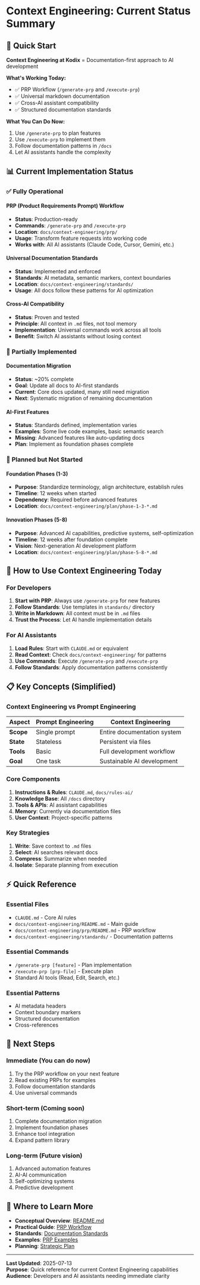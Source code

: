 # Context Engineering: Current Status Summary

<!-- AI-METADATA:
category: summary
complexity: basic
updated: 2025-07-13
claude-ready: true
priority: critical
token-optimized: true
audience: all
ai-context-weight: critical
-->

<!-- AI-CONTEXT-BOUNDARY: start -->

## 🎯 Quick Start

**Context Engineering at Kodix** = Documentation-first approach to AI development

**What's Working Today:**
- ✅ PRP Workflow (`/generate-prp` and `/execute-prp`)
- ✅ Universal markdown documentation
- ✅ Cross-AI assistant compatibility
- ✅ Structured documentation standards

**What You Can Do Now:**
1. Use `/generate-prp` to plan features
2. Use `/execute-prp` to implement them
3. Follow documentation patterns in `/docs`
4. Let AI assistants handle the complexity

## 📊 Current Implementation Status

### ✅ **Fully Operational**

#### PRP (Product Requirements Prompt) Workflow
- **Status**: Production-ready
- **Commands**: `/generate-prp` and `/execute-prp`
- **Location**: `docs/context-engineering/prp/`
- **Usage**: Transform feature requests into working code
- **Works with**: All AI assistants (Claude Code, Cursor, Gemini, etc.)

#### Universal Documentation Standards
- **Status**: Implemented and enforced
- **Standards**: AI metadata, semantic markers, context boundaries
- **Location**: `docs/context-engineering/standards/`
- **Usage**: All docs follow these patterns for AI optimization

#### Cross-AI Compatibility
- **Status**: Proven and tested
- **Principle**: All context in `.md` files, not tool memory
- **Implementation**: Universal commands work across all tools
- **Benefit**: Switch AI assistants without losing context

### 🔄 **Partially Implemented**

#### Documentation Migration
- **Status**: ~20% complete
- **Goal**: Update all docs to AI-first standards
- **Current**: Core docs updated, many still need migration
- **Next**: Systematic migration of remaining documentation

#### AI-First Features
- **Status**: Standards defined, implementation varies
- **Examples**: Some live code examples, basic semantic search
- **Missing**: Advanced features like auto-updating docs
- **Plan**: Implement as foundation phases complete

### 📅 **Planned but Not Started**

#### Foundation Phases (1-3)
- **Purpose**: Standardize terminology, align architecture, establish rules
- **Timeline**: 12 weeks when started
- **Dependency**: Required before advanced features
- **Location**: `docs/context-engineering/plan/phase-1-3-*.md`

#### Innovation Phases (5-8)
- **Purpose**: Advanced AI capabilities, predictive systems, self-optimization
- **Timeline**: 12 weeks after foundation complete
- **Vision**: Next-generation AI development platform
- **Location**: `docs/context-engineering/plan/phase-5-8-*.md`

## 🚀 How to Use Context Engineering Today

### For Developers

1. **Start with PRP**: Always use `/generate-prp` for new features
2. **Follow Standards**: Use templates in `standards/` directory
3. **Write in Markdown**: All context must be in `.md` files
4. **Trust the Process**: Let AI handle implementation details

### For AI Assistants

1. **Load Rules**: Start with `CLAUDE.md` or equivalent
2. **Read Context**: Check `docs/context-engineering/` for patterns
3. **Use Commands**: Execute `/generate-prp` and `/execute-prp`
4. **Follow Standards**: Apply documentation patterns consistently

## 📋 Key Concepts (Simplified)

### Context Engineering vs Prompt Engineering

| Aspect | Prompt Engineering | Context Engineering |
|--------|-------------------|---------------------|
| **Scope** | Single prompt | Entire documentation system |
| **State** | Stateless | Persistent via files |
| **Tools** | Basic | Full development workflow |
| **Goal** | One task | Sustainable AI development |

### Core Components

1. **Instructions & Rules**: `CLAUDE.md`, `docs/rules-ai/`
2. **Knowledge Base**: All `/docs` directory
3. **Tools & APIs**: AI assistant capabilities
4. **Memory**: Currently via documentation files
5. **User Context**: Project-specific patterns

### Key Strategies

1. **Write**: Save context to `.md` files
2. **Select**: AI searches relevant docs
3. **Compress**: Summarize when needed
4. **Isolate**: Separate planning from execution

## ⚡ Quick Reference

### Essential Files
- `CLAUDE.md` - Core AI rules
- `docs/context-engineering/README.md` - Main guide
- `docs/context-engineering/prp/README.md` - PRP workflow
- `docs/context-engineering/standards/` - Documentation patterns

### Essential Commands
- `/generate-prp [feature]` - Plan implementation
- `/execute-prp [prp-file]` - Execute plan
- Standard AI tools (Read, Edit, Search, etc.)

### Essential Patterns
- AI metadata headers
- Context boundary markers
- Structured documentation
- Cross-references

## 🎯 Next Steps

### Immediate (You can do now)
1. Try the PRP workflow on your next feature
2. Read existing PRPs for examples
3. Follow documentation standards
4. Use universal commands

### Short-term (Coming soon)
1. Complete documentation migration
2. Implement foundation phases
3. Enhance tool integration
4. Expand pattern library

### Long-term (Future vision)
1. Advanced automation features
2. AI-AI communication
3. Self-optimizing systems
4. Predictive development

## 🔗 Where to Learn More

- **Conceptual Overview**: [README.md](./README.md)
- **Practical Guide**: [PRP Workflow](./prp/README.md)
- **Standards**: [Documentation Standards](./standards/README.md)
- **Examples**: [PRP Examples](./prp/generated/)
- **Planning**: [Strategic Plan](./plan/README.md)

<!-- AI-CONTEXT-BOUNDARY: end -->

---

**Last Updated**: 2025-07-13  
**Purpose**: Quick reference for current Context Engineering capabilities
**Audience**: Developers and AI assistants needing immediate clarity